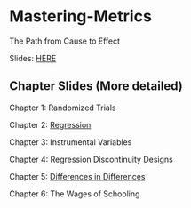# Mastering-Metrics
The Path from Cause to Effect

Slides: [HERE](https://docs.google.com/presentation/d/1nCwYssVy_gxzqz6hXu20ugtnxeluEIKpUAL5gP7mSkU/edit?usp=sharing)

## Chapter Slides (More detailed)
Chapter 1: Randomized Trials

Chapter 2: [Regression](https://docs.google.com/presentation/d/1McOl8zVhCoE_NqU-rMWvh_LJV87hUvsMJaxxRezMS4I/edit?usp=sharing)

Chapter 3: Instrumental Variables

Chapter 4: Regression Discontinuity Designs

Chapter 5: [Differences in Differences](https://docs.google.com/presentation/d/1zlRYVevFOzNkZaI4UKOBTaCEqdWo4vvwsYekpBeWmHA/edit?usp=sharing)

Chapter 6: The Wages of Schooling
